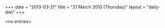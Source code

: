 +++
date = "2013-03-21"
title = "21 March 2013 (Thursday)"
layout = "daily-diet"
+++

\<no entries\>